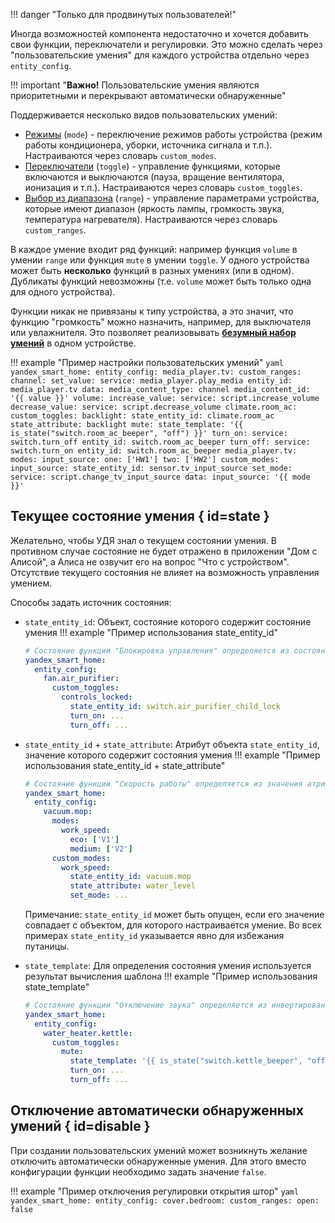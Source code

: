 !!! danger "Только для продвинутых пользователей!"

Иногда возможностей компонента недостаточно и хочется добавить свои функции, переключатели и регулировки.
Это можно сделать через "пользовательские умения" для каждого устройства отдельно через `entity_config`.

!!! important "**Важно!** Пользовательские умения являются приоритетными и перекрывают автоматически обнаруженные"

Поддерживается несколько видов пользовательских умений:

* [Режимы](mode.md) (`mode`) - переключение режимов работы устройства (режим работы кондиционера, уборки, источника сигнала и т.п.).
  Настраиваются через словарь `custom_modes`.
* [Переключатели](toggle.md) (`toggle`) - управление функциями, которые включаются и выключаются (пауза, вращение вентилятора, ионизация и т.п.).
  Настраиваются через словарь `custom_toggles`.
* [Выбор из диапазона](range.md) (`range`) - управление параметрами устройства, которые имеют диапазон (яркость лампы, громкость звука, температура нагревателя).
  Настраиваются через словарь `custom_ranges`.

В каждое умение входит ряд функций: например функция `volume` в умении `range` или функция `mute` в умении `toggle`.
У одного устройства может быть **несколько** функций в разных умениях (или в одном).
Дубликаты функций невозможны (т.е. `volume` может быть только одна для одного устройства).

Функции никак не привязаны к типу устройства, а это значит, что функцию "громкость" можно назначить, например, для выключателя или увлажнителя.
Это позволяет реализовывать **[безумный набор умений](../../assets/images/crazy-caps.png)** в одном устройстве.

!!! example "Пример настройки пользовательских умений"
    ```yaml
    yandex_smart_home:
      entity_config:
        media_player.tv:
          custom_ranges:
            channel:
              set_value:
                service: media_player.play_media
                entity_id: media_player.tv
                data:
                  media_content_type: channel
                  media_content_id: '{{ value }}'
            volume:
              increase_value:
                service: script.increase_volume
              decrease_value:
                service: script.decrease_volume
        climate.room_ac:
          custom_toggles:
            backlight:
              state_entity_id: climate.room_ac
              state_attribute: backlight
            mute:
              state_template: '{{ is_state("switch.room_ac_beeper", "off") }}'
              turn_on:
                service: switch.turn_off
                entity_id: switch.room_ac_beeper
              turn_off:
                service: switch.turn_on
                entity_id: switch.room_ac_beeper
        media_player.tv:
          modes:
            input_source:
              one: ['HW1']
              two: ['HW2']
          custom_modes:
            input_source:
              state_entity_id: sensor.tv_input_source
              set_mode:
                service: script.change_tv_input_source
                data:
                  input_source: '{{ mode }}'
    ```

## Текущее состояние умения { id=state }

Желательно, чтобы УДЯ знал о текущем состоянии умения. В противном случае состояние не будет отражено в приложении "Дом с Алисой", а Алиса не озвучит его на вопрос "Что с устройством". Отсутствие текущего состояния не влияет на возможность управления умением.

Способы задать источник состояния:

* `state_entity_id`: Объект, состояние которого содержит состояние умения
!!! example "Пример использования state_entity_id"

    ```yaml
    # Состояние функции "Блокировка управления" определяется из состояния switch.air_purifier_child_lock
    yandex_smart_home:
      entity_config:
        fan.air_purifier:
          custom_toggles:
            controls_locked:
              state_entity_id: switch.air_purifier_child_lock
              turn_on: ...
              turn_off: ...
    ```

* `state_entity_id` + `state_attribute`: Атрибут объекта `state_entity_id`, значение которого содержит состояния умения
!!! example "Пример использования state_entity_id + state_attribute"

    ```yaml
    # Состояние функции "Скорость работы" определяется из значения атрибута water_level объекта vacuum.mop
    yandex_smart_home:
      entity_config:
        vacuum.mop:
          modes:
            work_speed:
              eco: ['V1']
              medium: ['V2']
          custom_modes:
            work_speed:
              state_entity_id: vacuum.mop
              state_attribute: water_level
              set_mode: ...
    ```

    Примечание: `state_entity_id` может быть опущен, если его значение совпадает с объектом, для которого настраивается умение. Во всех примерах `state_entity_id`  указывается явно для избежания путаницы.

* `state_template`: Для определения состояния умения используется результат вычисления шаблона
!!! example "Пример использования state_template"

    ```yaml
    # Состояние функции "Отключение звука" определяется из инвертированного состояния switch.kettle_beeper
    yandex_smart_home:
      entity_config:
        water_heater.kettle:
          custom_toggles:
            mute:
              state_template: '{{ is_state("switch.kettle_beeper", "off") }}'
              turn_on: ...
              turn_off: ...
    ```

## Отключение автоматически обнаруженных умений { id=disable }

При создании пользовательских умений может возникнуть желание отключить автоматически обнаруженные умения. Для этого вместо конфигурации функции необходимо задать значение `false`.

!!! example "Пример отключения регулировки открытия штор"
    ```yaml
    yandex_smart_home:
      entity_config:
        cover.bedroom:
          custom_ranges:
            open: false
    ```
